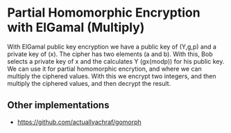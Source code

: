 # Partial Homomorphic Encryption with ElGamal (Multiply)

With ElGamal public key encryption we have a public key of (Y,g,p) and a private key of (x). The cipher has two elements (a and b). With this, Bob selects a private key of x and the calculates Y (gx(modp)) for his public key. We can use it for partial homomorphic encrytion, and where we can multiply the ciphered values. With this we encrypt two integers, and then multiply the ciphered values, and then decrypt the result. 

## Other implementations

* https://github.com/actuallyachraf/gomorph